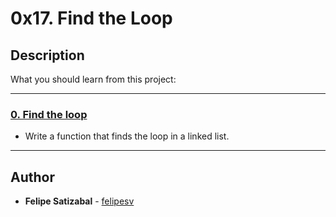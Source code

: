 # 0x17. Find the Loop

## Description
What you should learn from this project:

---

### [0. Find the loop](./0-find_loop.c)
* Write a function that finds the loop in a linked list.

---

## Author
* **Felipe Satizabal** - [felipesv](https://github.com/felipesv)